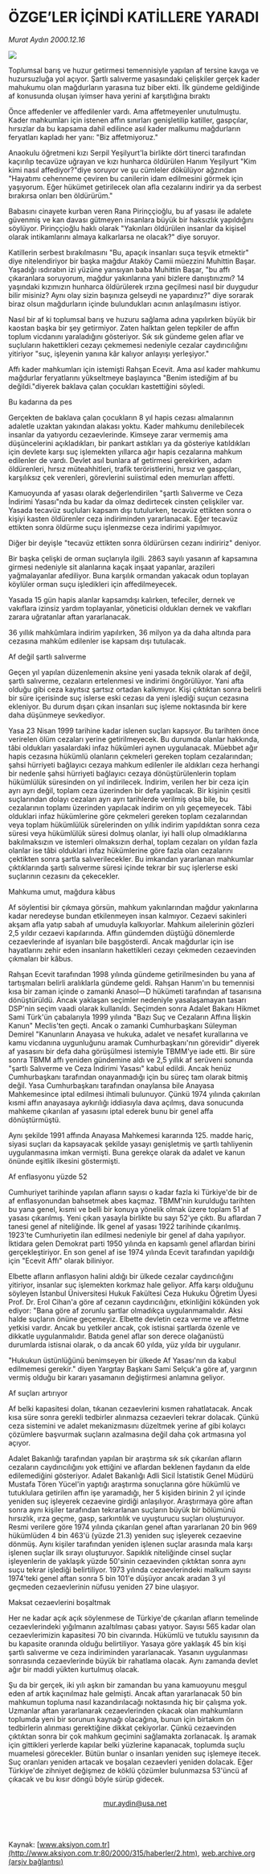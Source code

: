 # ÖZGE’LER İÇİNDİ KATİLLERE YARADI

*Murat Aydın 2000.12.16*

<div>
 <img border="0" src="/web/20010629102842im_/http://www.aksiyon.com.tr/2000/315/resimler/ozge.jpg"/>
 <p class="spot">
  Toplumsal barış ve huzur getirmesi temennisiyle yapılan af tersine kavga ve huzursuzluğa yol açıyor. Şartlı salıverme yasasındaki  çelişkiler gerçek kader mahukumu olan mağdurların yarasına tuz  biber ekti. İlk gündeme geldiğinde af konusunda oluşan iyimser  hava yerini af karşıtlığına bıraktı
 </p>
 <p class="metin">
 </p>
 <p class="metin">
  Önce affedenler ve affedilenler vardı. Ama affetmeyenler unutulmuştu. Kader mahkumları için istenen affın sınırları genişletilip katiller, gaspçılar, hırsızlar da bu kapsama dahil edilince asıl kader malkumu mağdurların feryatları kapladı her yanı: "Biz affetmiyoruz."
 </p>
 <p class="metin">
  Anaokulu öğretmeni kızı Serpil Yeşilyurt'la birlikte dört tinerci tarafından kaçırılıp tecavüze uğrayan ve kızı hunharca öldürülen Hanım Yeşilyurt "Kim kimi nasıl affediyor?"diye soruyor ve şu cümleler dökülüyor ağzından "Hayatımı cehenneme çeviren bu canilerin idam edilmesini görmek için yaşıyorum. Eğer hükümet getirilecek olan afla cezalarını indirir ya da serbest bırakırsa onları ben öldürürüm."
 </p>
 <p class="metin">
  Babasını cinayete kurban veren Rana Pirinççioğlu, bu af yasası ile adalete güvenmiş ve kan davası gütmeyen insanlara büyük bir haksızlık yapıldığını söylüyor. Pirinççioğlu haklı olarak "Yakınları öldürülen insanlar da kişisel olarak intikamlarını almaya kalkarlarsa ne olacak?" diye soruyor.
 </p>
 <p class="metin">
  Katillerin serbest bırakılmasını "Bu, apaçık insanları suça teşvik etmektir" diye nitelendiriyor bir başka mağdur Ataköy Camii müezzini Muhittin Başar. Yaşadığı ısdırabın izi yüzüne yansıyan baba Muhittin Başar, "bu affı çıkaranlara soruyorum, mağdur yakınlarına yani bizlere danıştınızmı? 14 yaşındaki kızımızın hunharca öldürülerek ırzına geçilmesi nasıl bir duygudur bilir misiniz? Aynı olay sizin başınıza gelseydi ne yapardınız?" diye sorarak biraz olsun mağdurların içinde bulundukları acının anlaşılmasını istiyor.
 </p>
 <p class="metin">
  Nasıl bir af ki toplumsal barış ve huzuru sağlama adına yapılırken büyük bir kaostan başka bir şey getirmiyor. Zaten halktan gelen tepkiler de affın toplum vicdanını yaraladığını gösteriyor. Sık sık gündeme gelen aflar ve suçluların hakettikleri cezayı çekmemesi nedeniyle cezalar caydırıcılığını yitiriyor "suç, işleyenin yanına kâr kalıyor anlayışı yerleşiyor."
 </p>
 <p class="metin">
  Affı kader mahkumları için istemişti Rahşan Ecevit. Ama asıl kader mahkumu mağdurlar feryatlarını yükseltmeye başlayınca "Benim istediğim af bu değildi."diyerek baklava çalan çocukları kastettiğini söyledi.
 </p>
 <p class="metin">
  Bu kadarına da pes
 </p>
 <p class="metin">
  Gerçekten de baklava çalan çocukların 8 yıl hapis cezası almalarının adaletle uzaktan yakından alakası yoktu. Kader mahkumu denilebilecek insanlar da yatıyordu cezaevlerinde. Kimseye zarar vermemiş ama düşüncelerini açıkladıkları, bir pankart astıkları ya da gösteriye katıldıkları için devlete karşı suç işlemekten yıllarca ağır hapis cezalarına mahkum edilenler de vardı. Devlet asıl bunlara af getirmesi gerekirken, adam öldürenleri, hırsız müteahhitleri, trafik teröristlerini, hırsız ve gaspçıları, karşılıksız çek verenleri, görevlerini suiistimal eden memurları affetti.
 </p>
 <p class="metin">
  Kamuoyunda af yasası olarak değerlendirilen "şartlı Salıverme ve Ceza İndirimi Yasası"nda bu kadar da olmaz dedirtecek cinsten çelişkiler var. Yasada tecavüz suçluları kapsam dışı tutulurken, tecavüz ettikten sonra o kişiyi kasten öldürenler ceza indiriminden yararlanacak. Eğer tecavüz ettikten sonra öldürme suçu işlenmezse ceza indirimi yapılmıyor.
 </p>
 <p class="metin">
  Diğer bir deyişle "tecavüz ettikten sonra öldürürsen cezanı indiririz" deniyor.
 </p>
 <p class="metin">
  Bir başka çelişki de orman suçlarıyla ilgili. 2863 sayılı yasanın af kapsamına girmesi nedeniyle sit alanlarına kaçak inşaat yapanlar, arazileri yağmalayanlar afediliyor. Buna karşılık ormandan yakacak odun toplayan köylüler orman suçu işledikleri için affedilmeyecek.
 </p>
 <p class="metin">
  Yasada 15 gün hapis alanlar kapsamdışı kalırken, tefeciler, dernek ve vakıflara izinsiz yardım toplayanlar, yöneticisi oldukları dernek ve vakıfları zarara uğratanlar aftan yararlanacak.
 </p>
 <p class="metin">
  36 yıllık mahkûmlara indirim yapılırken, 36 milyon ya da daha altında para cezasına mahkûm edilenler ise kapsam dışı tutulacak.
 </p>
 <p class="metin">
  Af değil şartlı salıverme
 </p>
 <p class="metin">
  Geçen yıl yapılan düzenlemenin aksine yeni yasada teknik olarak af değil, şartlı salıverme, cezaların ertelenmesi ve indirimi öngörülüyor. Yani afta olduğu gibi ceza kayıtsız şartsız ortadan kalkmıyor. Kişi çıktıktan sonra belirli bir süre içerisinde suç islerse eski cezası da yeni işlediği suçun cezasına ekleniyor. Bu durum dışarı çıkan insanları suç işleme noktasında bir kere daha düşünmeye sevkediyor.
 </p>
 <p class="metin">
  Yasa 23 Nisan 1999 tarihine kadar islenen suçları kapsıyor. Bu tarihten önce verirelen ölüm cezaları yerine getirilmeyecek. Bu durumda olanlar hakkında, tâbi oldukları yasalardaki infaz hükümleri aynen uygulanacak. Müebbet ağır hapis cezasına hükümlü olanların çekmeleri gereken toplam cezalarından; şahsi hürriyeti bağlayıcı cezaya mahkum edilenler ile aldıkları ceza herhangi bir nedenle şahsi hürriyeti bağlayıcı cezaya dönüştürülenlerin toplam hükümlülük süresinden on yıl indirilecek. İndirim, verilen her bir ceza için ayrı ayrı değil, toplam ceza üzerinden bir defa yapılacak. Bir kişinin çesitli suçlarından dolayı cezaları ayrı ayrı tarihlerde verilmiş olsa bile, bu cezalarının toplamı üzerinden yapılacak indirim on yılı geçemeyecek. Tâbi olduklari infaz hükümlerine göre çekmeleri gereken toplam cezalarından veya toplam hükümlülük sürelerinden on yıllık indirim yapıldıktan sonra ceza süresi veya hükümlülük süresi dolmuş olanlar, iyi halli olup olmadıklarına bakılmaksızın ve istemleri olmaksızın derhal, toplam cezaları on yıldan fazla olanlar ise tâbi olduklari infaz hükümlerine göre fazla olan cezalarını çektikten sonra şartla salıverilecekler. Bu imkandan yararlanan mahkumlar çıktıklarında şartlı salıverme süresi içinde tekrar bir suç işlerlerse eski suçlarının cezasını da çekecekler.
 </p>
 <p class="metin">
  Mahkuma umut, mağdura kâbus
 </p>
 <p class="metin">
  Af söylentisi bir çıkmaya görsün, mahkum yakınlarından mağdur yakınlarına kadar neredeyse bundan etkilenmeyen insan kalmıyor. Cezaevi sakinleri akşam afla yatıp sabah af umuduyla kalkıyorlar. Mahkum ailelerinin gözleri 2,5 yıldır cezaevi kapılarında. Affın gündemden düştüğü dönemlerde cezaevlerinde af isyanları bile başgösterdi. Ancak mağdurlar için ise hayatlarını zehir eden insanların hakettikleri cezayı çekmeden cezaevinden çıkmaları bir kâbus.
 </p>
 <p class="metin">
  Rahşan Ecevit tarafından 1998 yılında gündeme getirilmesinden bu yana af tartışmaları belirli aralıklarla gündeme geldi. Rahşan Hanım'ın bu temennisi kısa bir zaman içinde o zamanki Anasol—D hükümeti tarafından af tasarısına dönüştürüldü. Ancak yaklaşan seçimler nedeniyle yasalaşamayan tasarı DSP'nin seçim vaadi olarak kullanıldı. Seçimden sonra Adalet Bakanı Hikmet Sami Türk'ün çabalarıyla 1999 yılında "Bazı Suç ve Cezaların Affına İlişkin Kanun" Meclis'ten geçti. Ancak o zamanki Cumhurbaşkanı Süleyman Demirel "Kanunların Anayasa ve hukuka, adalet ve nesafet kurallarına ve kamu vicdanına uygunluğunu aramak Cumhurbaşkanı'nın görevidir" diyerek af yasasını bir defa daha görüşülmesi istemiyle TBMM'ye iade etti. Bir süre sonra TBMM affı yeniden gündemine aldı ve 2,5 yıllık af serüveni sonunda "şartlı Salıverme ve Ceza İndirimi Yasası" kabul edildi. Ancak henüz Cumhurbaşkanı tarafından onayanmadığı için bu süreç tam olarak bitmiş değil. Yasa Cumhurbaşkanı tarafından onaylansa bile Anayasa Mahkemesince iptal edilmesi ihtimali bulunuyor. Çünkü 1974 yılında çakırılan kısmi affın anayasaya aykırılığı iddiasıyla dava açılmış, dava sonucunda mahkeme çıkarılan af yasasını iptal ederek bunu bir genel affa dönüştürmüştü.
 </p>
 <p class="metin">
  Aynı şekilde 1991 affında Anayasa Mahkemesi kararında 125. madde hariç, siyasi suçları da kapsayacak şekilde yasayı genişletmiş ve şartlı tahliyenin uygulanmasına imkan vermişti. Buna gerekçe olarak da adalet ve kanun önünde eşitlik ilkesini göstermişti.
 </p>
 <p class="metin">
  Af enflasyonu yüzde 52
 </p>
 <p class="metin">
  Cumhuriyet tarihinde yapılan afların sayısı o kadar fazla ki Türkiye'de bir de af enflasyonundan bahsetmek abes kaçmaz. TBMM'nin kurulduğu tarihten bu yana genel, kısmi ve belli bir konuya yönelik olmak üzere toplam 51 af yasası çıkarılmış. Yeni çıkan yasayla birlikte bu sayı 52'ye çıktı. Bu aflardan 7 tanesi genel af niteliğinde. İlk genel af yasası 1922 tarihinde çıkarılmış. 1923'te Cumhuriyetin ilan edilmesi nedeniyle bir genel af daha yapılıyor. İktidara gelen Demokrat parti 1950 yılında en kapsamlı genel aflardan birini gerçekleştiriyor. En son genel af ise 1974 yılında Ecevit tarafından yapıldığı için "Ecevit Affı" olarak biliniyor.
 </p>
 <p class="metin">
  Elbette afların anflasyon halini aldığı bir ülkede cezalar caydırıcılığını yitiriyor, insanlar suç işlemekten korkmaz hale geliyor. Affa karşı olduğunu söyleyen İstanbul Üniversitesi Hukuk Fakültesi Ceza Hukuku Öğretim Üyesi Prof. Dr. Erol Cihan'a göre af cezanın caydırıcılığını, etkinliğini kökünden yok ediyor: "Bana göre af zorunlu şartlar olmadıkça uygulanmamalıdır. Aksi halde suçların önüne geçemeyiz. Elbette devletin ceza verme ve affetme yetkisi vardır. Ancak bu yetkiler ancak, çok istisnai şartlarda özenle ve dikkatle uygulanmalıdır. Batıda genel aflar son derece olağanüstü durumlarda istisnai olarak, o da ancak 60 yılda, yüz yılda bir uygulanır.
 </p>
 <p class="metin">
  "Hukukun üstünlüğünü benimseyen bir ülkede Af Yasası'nın da kabul edilmemesi gerekir." diyen Yargıtay Başkanı Sami Selçuk'a göre af, yargının vermiş olduğu bir kararı yasamanın değiştirmesi anlamına geliyor.
 </p>
 <p class="metin">
  Af suçları artırıyor
 </p>
 <p class="metin">
  Af belki kapasitesi dolan, tıkanan cezaevlerini kısmen rahatlatacak. Ancak kısa süre sonra gerekli tedbirler alınmazsa cezaevleri tekrar dolacak. Çünkü ceza sistemini ve adalet mekanizmasını düzeltmek yerine af gibi kolaycı çözümlere başvurmak suçların azalmasına değil daha çok artmasına yol açıyor.
 </p>
 <p class="metin">
  Adalet Bakanlığı tarafından yapılan bir araştırma sık sık çıkarılan afların cezaların caydırıcılığını yok ettiğini ve aflardan beklenen faydanın da elde edilemediğini gösteriyor. Adalet Bakanlığı Adli Sicil İstatistik Genel Müdürü Mustafa Tören Yücel'in yaptığı araştırma sonuçlarına göre hükümlü ve tutuklulara getirilen affın işe yaramadığı, her 5 kişiden birinin 2 yıl içinde yeniden suç işleyerek cezaevine girdiği anlaşılıyor. Araştırmaya göre aftan sonra aynı kişiler tarafından tekrarlanan suçların büyük bir bölümünü hırsızlık, ırza geçme, gasp, sarkıntılık ve uyuşturucu suçları oluşturuyor. Resmi verilere göre 1974 yılında çıkarılan genel aftan yararlanan 20 bin 969 hükümlüden 4 bin 463'ü (yüzde 21.3) yeniden suç işleyerek cezaevine dönmüş. Aynı kişiler tarafından yeniden işlenen suçlar arasında mala karşı işlenen suçlar ilk sırayı oluşturuyor. Sapıklık niteliğinde cinsel suçlar işleyenlerin de yaklaşık yüzde 50'sinin cezaevinden çıktıktan sonra aynı suçu tekrar işlediği belirtiliyor. 1973 yılında cezaevlerindeki malkum sayısı 1974'teki genel aftan sonra 5 bin 101'e düşüyor ancak aradan 3 yıl geçmeden cezaevlerinin nüfusu yeniden 27 bine ulaşıyor.
 </p>
 <p class="metin">
  Maksat cezaevlerini boşaltmak
 </p>
 <p class="metin">
  Her ne kadar açık açık söylenmese de Türkiye'de çıkarılan afların temelinde cezaevlerindeki yığılmanın azaltılması çabası yatıyor. Sayısı 565 kadar olan cezaevlerimizin kapasitesi 70 bin civarında. Hükümlü ve tutuklu sayısının da bu kapasite oranında olduğu belirtiliyor. Yasaya göre yaklaşık 45 bin kişi şartlı salıverme ve ceza indiriminden yararlanacak. Yasanın uygulanması sonrasında cezaevlerinde büyük bir rahatlama olacak. Aynı zamanda devlet ağır bir maddi yükten kurtulmuş olacak.
 </p>
 <p class="metin">
  Şu da bir gerçek, iki yılı aşkın bir zamandan bu yana kamuoyunu meşgul eden af artık kaçınılmaz hale gelmişti. Ancak aftan yararlanacak 50 bin mahkumun topluma nasıl kazandırılacağı noktasında hiç bir çalışma yok. Uzmanlar aftan yararlanarak cezaevlerinden çıkacak olan mahkumların toplumda yeni bir sorunun kaynağı olacağına, bunun için birtakım ön tedbirlerin alınması gerektiğine dikkat çekiyorlar. Çünkü cezaevinden çıktıktan sonra bir çok mahkum geçimini sağlamakta zorlanacak. İş aramak için gittikleri yerlerde kapılar belki yüzlerine kapanacak, toplumda suçlu muamelesi görecekler. Bütün bunlar o insanları yeniden suç işlemeye itecek. Suç oranları yeniden artacak ve boşalan cezaevleri yeniden dolacak. Eğer Türkiye'de zihniyet değişmez de köklü çözümler bulunmazsa 53'üncü af çıkacak ve bu kısır döngü böyle sürüp gidecek.
 </p>
 <br/>
 <center>
  <a class="anaorta" href="http://web.archive.org/web/20010629102842/mailto:mur.aydin@usa.net">
   mur.aydin@usa.net
  </a>
 </center>
 <br/>
 <br/>
 <br/>
</div>

Kaynak: [www.aksiyon.com.tr](http://www.aksiyon.com.tr:80/2000/315/haberler/2.htm), [web.archive.org (arşiv bağlantısı)](http://web.archive.org/web/20010629102842/http://www.aksiyon.com.tr:80/2000/315/haberler/2.htm)
